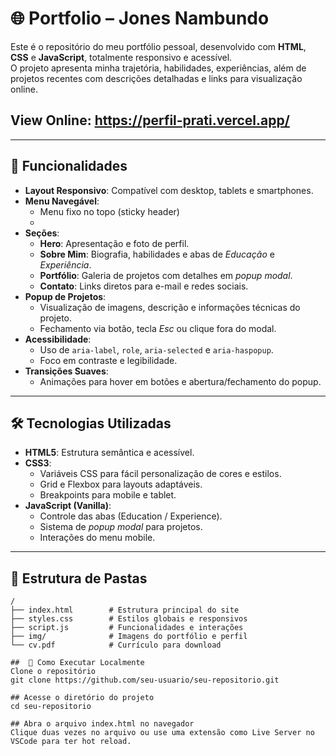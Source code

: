 # 🌐 Portfolio – Jones Nambundo

Este é o repositório do meu portfólio pessoal, desenvolvido com **HTML**, **CSS** e **JavaScript**, totalmente responsivo e acessível.  
O projeto apresenta minha trajetória, habilidades, experiências, além de projetos recentes com descrições detalhadas e links para visualização online.

## View Online: https://perfil-prati.vercel.app/
---

## 📌 Funcionalidades

- **Layout Responsivo**: Compatível com desktop, tablets e smartphones.
- **Menu Navegável**:
  - Menu fixo no topo (sticky header)
  - 
- **Seções**:
  - **Hero**: Apresentação e foto de perfil.
  - **Sobre Mim**: Biografia, habilidades e abas de *Educação* e *Experiência*.
  - **Portfólio**: Galeria de projetos com detalhes em *popup modal*.
  - **Contato**: Links diretos para e-mail e redes sociais.
- **Popup de Projetos**:
  - Visualização de imagens, descrição e informações técnicas do projeto.
  - Fechamento via botão, tecla *Esc* ou clique fora do modal.
- **Acessibilidade**:
  - Uso de `aria-label`, `role`, `aria-selected` e `aria-haspopup`.
  - Foco em contraste e legibilidade.
- **Transições Suaves**:
  - Animações para hover em botões e abertura/fechamento do popup.

---

## 🛠️ Tecnologias Utilizadas

- **HTML5**: Estrutura semântica e acessível.
- **CSS3**:
  - Variáveis CSS para fácil personalização de cores e estilos.
  - Grid e Flexbox para layouts adaptáveis.
  - Breakpoints para mobile e tablet.
- **JavaScript (Vanilla)**:
  - Controle das abas (Education / Experience).
  - Sistema de *popup modal* para projetos.
  - Interações do menu mobile.

---

## 📂 Estrutura de Pastas

```plaintext
/
├── index.html        # Estrutura principal do site
├── styles.css        # Estilos globais e responsivos
├── script.js         # Funcionalidades e interações
├── img/              # Imagens do portfólio e perfil
└── cv.pdf            # Currículo para download

##  🚀 Como Executar Localmente
Clone o repositório
git clone https://github.com/seu-usuario/seu-repositorio.git

## Acesse o diretório do projeto
cd seu-repositorio

## Abra o arquivo index.html no navegador
Clique duas vezes no arquivo ou use uma extensão como Live Server no VSCode para ter hot reload.


